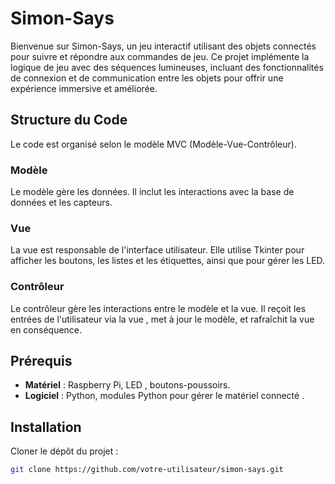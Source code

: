 # Simon-Says

Bienvenue sur Simon-Says, un jeu interactif utilisant des objets connectés pour suivre et répondre aux commandes de jeu. Ce projet implémente la logique de jeu avec des séquences lumineuses, incluant des fonctionnalités de connexion et de communication entre les objets pour offrir une expérience immersive et améliorée.

## Structure du Code

Le code est organisé selon le modèle MVC (Modèle-Vue-Contrôleur).

### Modèle

Le modèle gère les données. Il inclut les interactions avec la base de données et les capteurs.

### Vue

La vue est responsable de l'interface utilisateur. Elle utilise Tkinter pour afficher les boutons, les listes et les étiquettes, ainsi que pour gérer les LED.

### Contrôleur

Le contrôleur gère les interactions entre le modèle et la vue. Il reçoit les entrées de l'utilisateur via la vue , met à jour le modèle, et rafraîchit la vue en conséquence.

## Prérequis

- **Matériel** : Raspberry Pi, LED , boutons-poussoirs.
- **Logiciel** : Python, modules Python pour gérer le matériel connecté .

## Installation

Cloner le dépôt du projet :
   ```bash
   git clone https://github.com/votre-utilisateur/simon-says.git

